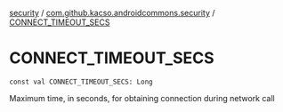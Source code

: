 [security](../index.md) / [com.github.kacso.androidcommons.security](index.md) / [CONNECT_TIMEOUT_SECS](.)

# CONNECT_TIMEOUT_SECS

`const val CONNECT_TIMEOUT_SECS: Long`

Maximum time, in seconds, for obtaining connection during network call

